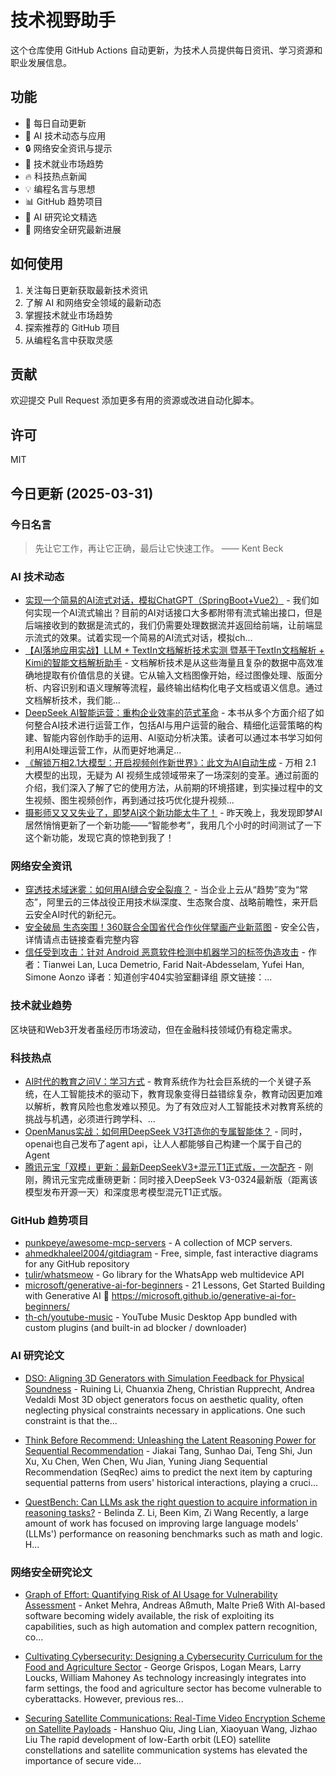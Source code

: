 # 技术视野助手

这个仓库使用 GitHub Actions 自动更新，为技术人员提供每日资讯、学习资源和职业发展信息。

## 功能

- 🔄 每日自动更新
- 🤖 AI 技术动态与应用
- 🔒 网络安全资讯与提示
- 💼 技术就业市场趋势
- 🔥 科技热点新闻
- 💡 编程名言与思想
- 📊 GitHub 趋势项目
- 📝 AI 研究论文精选
- 🔐 网络安全研究最新进展

## 如何使用

1. 关注每日更新获取最新技术资讯
2. 了解 AI 和网络安全领域的最新动态
3. 掌握技术就业市场趋势
4. 探索推荐的 GitHub 项目
5. 从编程名言中获取灵感

## 贡献

欢迎提交 Pull Request 添加更多有用的资源或改进自动化脚本。

## 许可

MIT

## 今日更新 (2025-03-31)

### 今日名言

> 先让它工作，再让它正确，最后让它快速工作。 —— Kent Beck

### AI 技术动态

- [实现一个简易的AI流式对话，模拟ChatGPT（SpringBoot+Vue2）](https://i-operation.csdnimg.cn/images/8efd18d5d7054f77a81294a14cd80ad5.png) - 我们如何实现一个AI流式输出？目前的AI对话接口大多都附带有流式输出接口，但是后端接收到的数据是流式的，我们仍需要处理数据流并返回给前端，让前端显示流式的效果。试着实现一个简易的AI流式对话，模拟ch...
- [【AI落地应用实战】LLM + TextIn文档解析技术实测 暨基于TextIn文档解析 + Kimi的智能文档解析助手](https://i-operation.csdnimg.cn/images/8efd18d5d7054f77a81294a14cd80ad5.png) - 文档解析技术是从这些海量且复杂的数据中高效准确地提取有价值信息的关键。它从输入文档图像开始，经过图像处理、版面分析、内容识别和语义理解等流程，最终输出结构化电子文档或语义信息。通过文档解析技术，我们能...
- [DeepSeek AI智能运营：重构企业效率的范式革命](https://i-operation.csdnimg.cn/images/8efd18d5d7054f77a81294a14cd80ad5.png) - 本书从多个方面介绍了如何整合AI技术进行运营工作，包括AI与用户运营的融合、精细化运营策略的构建、智能内容创作助手的运用、AI驱动分析决策。读者可以通过本书学习如何利用AI处理运营工作，从而更好地满足...
- [《解锁万相2.1大模型：开启视频创作新世界》：此文为AI自动生成](https://i-operation.csdnimg.cn/images/8efd18d5d7054f77a81294a14cd80ad5.png) - 万相 2.1 大模型的出现，无疑为 AI 视频生成领域带来了一场深刻的变革。通过前面的介绍，我们深入了解了它的使用方法，从前期的环境搭建，到实操过程中的文生视频、图生视频创作，再到通过技巧优化提升视频...
- [摄影师又又又失业了，即梦AI这个新功能太牛了！](https://i-operation.csdnimg.cn/images/8efd18d5d7054f77a81294a14cd80ad5.png) - 昨天晚上，我发现即梦AI居然悄悄更新了一个新功能——“智能参考”，我用几个小时的时间测试了一下这个新功能，发现它真的惊艳到我了！


### 网络安全资讯

- [穿透技术域迷雾：如何用AI缝合安全裂痕？](https://www.freebuf.com/articles/neopoints/426138.html) - 当企业上云从“趋势”变为“常态”，阿里云的三体战役正用技术纵深度、生态聚合度、战略前瞻性，来开启云安全AI时代的新纪元。
- [安全破局 生态突围！360联合全国省代合作伙伴擘画产业新蓝图](https://www.anquanke.com/post/id/305990) - 安全公告，详情请点击链接查看完整内容
- [信任受到攻击：针对 Android 恶意软件检测中机器学习的标签伪造攻击](https://paper.seebug.org/3310/) - 作者：Tianwei Lan, Luca Demetrio, Farid Nait-Abdesselam, Yufei Han, Simone Aonzo
译者：知道创宇404实验室翻译组
原文链接：...


### 技术就业趋势

区块链和Web3开发者虽经历市场波动，但在金融科技领域仍有稳定需求。

### 科技热点

- [AI时代的教育之问V：学习方式](https://cloud.tencent.com/developer/article/2508484) - 教育系统作为社会巨系统的一个关键子系统，在人工智能技术的驱动下，教育现象变得日益错综复杂，教育动因更加难以解析，教育风险也愈发难以预见。为了有效应对人工智能技术对教育系统的挑战与机遇，必须进行跨学科、...
- [OpenManus实战：如何用DeepSeek V3打造你的专属智能体？](https://cloud.tencent.com/developer/article/2508524) - 同时，openai也自己发布了agent api，让人人都能够自己构建一个属于自己的Agent
- [腾讯元宝「双模」更新：最新DeepSeekV3+混元T1正式版，一次配齐](https://cloud.tencent.com/developer/article/2508193) - 刚刚，腾讯元宝完成重磅更新：同时接入DeepSeek V3-0324最新版（距离该模型发布开源一天）和深度思考模型混元T1正式版。


### GitHub 趋势项目

- [punkpeye/awesome-mcp-servers](https://github.com/punkpeye/awesome-mcp-servers) - A collection of MCP servers.
- [ahmedkhaleel2004/gitdiagram](https://github.com/ahmedkhaleel2004/gitdiagram) - Free, simple, fast interactive diagrams for any GitHub repository
- [tulir/whatsmeow](https://github.com/tulir/whatsmeow) - Go library for the WhatsApp web multidevice API
- [microsoft/generative-ai-for-beginners](https://github.com/microsoft/generative-ai-for-beginners) - 21 Lessons, Get Started Building with Generative AI 🔗 https://microsoft.github.io/generative-ai-for-beginners/
- [th-ch/youtube-music](https://github.com/th-ch/youtube-music) - YouTube Music Desktop App bundled with custom plugins (and built-in ad blocker / downloader)




### AI 研究论文

- [DSO: Aligning 3D Generators with Simulation Feedback for Physical
  Soundness](http://arxiv.org/abs/2503.22677v1) - Ruining Li, Chuanxia Zheng, Christian Rupprecht, Andrea Vedaldi
  Most 3D object generators focus on aesthetic quality, often neglecting
physical constraints necessary in applications. One such constraint is that the...

- [Think Before Recommend: Unleashing the Latent Reasoning Power for
  Sequential Recommendation](http://arxiv.org/abs/2503.22675v1) - Jiakai Tang, Sunhao Dai, Teng Shi, Jun Xu, Xu Chen, Wen Chen, Wu Jian, Yuning Jiang
  Sequential Recommendation (SeqRec) aims to predict the next item by capturing
sequential patterns from users' historical interactions, playing a cruci...

- [QuestBench: Can LLMs ask the right question to acquire information in
  reasoning tasks?](http://arxiv.org/abs/2503.22674v1) - Belinda Z. Li, Been Kim, Zi Wang
  Recently, a large amount of work has focused on improving large language
models' (LLMs') performance on reasoning benchmarks such as math and logic.
H...



### 网络安全研究论文

- [Graph of Effort: Quantifying Risk of AI Usage for Vulnerability
  Assessment](http://arxiv.org/abs/2503.16392v1) - Anket Mehra, Andreas Aßmuth, Malte Prieß
  With AI-based software becoming widely available, the risk of exploiting its
capabilities, such as high automation and complex pattern recognition, co...

- [Cultivating Cybersecurity: Designing a Cybersecurity Curriculum for the
  Food and Agriculture Sector](http://arxiv.org/abs/2503.16292v1) - George Grispos, Logan Mears, Larry Loucks, William Mahoney
  As technology increasingly integrates into farm settings, the food and
agriculture sector has become vulnerable to cyberattacks. However, previous
res...

- [Securing Satellite Communications: Real-Time Video Encryption Scheme on
  Satellite Payloads](http://arxiv.org/abs/2503.16287v1) - Hanshuo Qiu, Jing Lian, Xiaoyuan Wang, Jizhao Liu
  The rapid development of low-Earth orbit (LEO) satellite constellations and
satellite communication systems has elevated the importance of secure vide...

